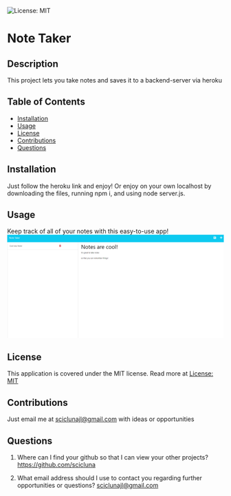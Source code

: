 ![License: MIT](https://img.shields.io/badge/License-MIT-yellow.svg)

# Note Taker

## Description

This project lets you take notes and saves it to a backend-server via heroku

## Table of Contents

- [Installation](#installation)
- [Usage](#usage)
- [License](#license)
- [Contributions](#contributions)
- [Questions](#questions)

## Installation

Just follow the heroku link and enjoy! Or enjoy on your own localhost by downloading the files, running npm i, and using node server.js.

## Usage

Keep track of all of your notes with this easy-to-use app!
![](./public/assets/img/example.png)

## License

This application is covered under the MIT license. Read more at [License: MIT](https://opensource.org/licenses/MIT)

## Contributions

Just email me at sciclunajl@gmail.com with ideas or opportunities

## Questions

1. Where can I find your github so that I can view your other projects? https://github.com/scicluna

2. What email address should I use to contact you regarding further opportunities or questions? sciclunajl@gmail.com

